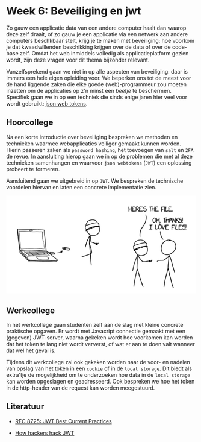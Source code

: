 # Week 6: Beveiliging en jwt

Zo gauw een applicatie data van een andere computer haalt dan waarop deze zelf draait, of zo gauw je een applicatie via een netwerk aan andere computers beschkbaar stelt, krijg je te maken met beveiliging: hoe voorkom je dat kwaadwillenden beschikking krijgen over de data of over de code-base zelf. Omdat het web inmiddels volledig als applicatieplatform gezien wordt, zijn deze vragen voor dit thema bijzonder relevant.

Vanzelfsprekend gaan we niet in op alle aspecten van beveiliging: daar is immers een hele eigen opleiding voor. We beperken ons tot de meest voor de hand liggende zaken die elke goede (web)-programmeur zou moeten inzetten om de applicaties op z'n minst een *beetje* te beschermen. Specifiek gaan we in op een techniek die sinds enige jaren hier veel voor wordt gebruikt: [json web tokens](https://jwt.io/).

## Hoorcollege

Na een korte introductie over beveiliging bespreken we methoden en technieken waarmee webapplicaties veiliger gemaakt kunnen worden. Hierin passeren zaken als `password hashing`, het toevoegen van `salt` en `2FA` de revue. In aansluiting hierop gaan we in op de problemen die met al deze technieken samenhangen en waarvoor `json webtokens` (`JWT`) een oplossing probeert te formeren.

Aansluitend gaan we uitgebreid in op `JWT`. We bespreken de technische voordelen hiervan en laten een concrete implementatie zien. 

![Een beveiligde manier van bestandsoverdracht – XKCD](../imgs/file-transfer-xkcd.png)

## Werkcollege

In het werkcollege gaan studenten zelf aan de slag met kleine concrete praktische opgaven. Er wordt met Javacript connectie gemaakt met een (gegeven) JWT-server, waarna gekeken wordt hoe voorkomen kan worden dat het token te lang niet wordt ververst, of wat er aan te doen valt wanneer dat wel het geval is.

Tijdens dit werkcollege zal ook gekeken worden naar de voor- en nadelen van opslag van het token in een `cookie` of in de `local storage`. Dit biedt als extra'tje de mogelijkheid om te onderzoeken hoe data in de `local storage` kan worden opgeslagen en geadresseerd. Ook bespreken we hoe het token in de http-header van de request kan worden meegestuurd. 

## Literatuur

- [RFC 8725: JWT Best Current Practices](https://www.hjp.at/doc/rfc/rfc8725.html)

- [How hackers hack JWT](https://infosecwriteups.com/hacking-json-web-tokens-jwts-a6eea2753d23)